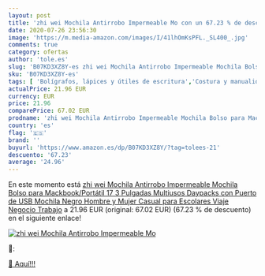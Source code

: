 ```yaml
---
layout: post
title: 'zhi wei Mochila Antirrobo Impermeable Mo con un 67.23 % de descuento'
date: 2020-07-26 23:56:30
image: 'https://m.media-amazon.com/images/I/41lhOmKsPFL._SL400_.jpg'
comments: true
category: ofertas
author: 'tole.es'
slug: 'B07KD3XZ8Y-es zhi wei Mochila Antirrobo Impermeable Mochila Bolso para...'
sku: 'B07KD3XZ8Y-es'
tags: [ 'Bolígrafos, lápices y útiles de escritura','Costura y manualidades','Dibujo','Hogar y cocina','Lápices','Marcadores','Materiales de dibujo','Oficina y papelería','Portaminas','Rotuladores y subrayadores','Subrayadores','mochila', ]
actualPrice: 21.96 EUR
currency: EUR
price: 21.96
comparePrice: 67.02 EUR
prodname: 'zhi wei Mochila Antirrobo Impermeable Mochila Bolso para Mackbook/Portátil 17 3 Pulgadas Multiusos Daypacks con Puerto de USB Mochila Negro Hombre y Mujer Casual para Escolares Viaje Negocio Trabajo'
country: 'es'
flag: '🇪🇸'
brand: ''
buyurl: 'https://www.amazon.es/dp/B07KD3XZ8Y/?tag=tolees-21'
descuento: '67.23'
average: '24.96'
---
```


En este momento está [zhi wei Mochila Antirrobo Impermeable Mochila Bolso para Mackbook/Portátil 17 3 Pulgadas Multiusos Daypacks con Puerto de USB Mochila Negro Hombre y Mujer Casual para Escolares Viaje Negocio Trabajo](https://www.amazon.es/dp/B07KD3XZ8Y/?tag=tolees-21) a 21.96 EUR (original: 67.02 EUR) (67.23 %  de descuento) en el siguiente enlace!

[![zhi wei Mochila Antirrobo Impermeable Mo](https://m.media-amazon.com/images/I/41lhOmKsPFL._SL400_.jpg)](https://www.amazon.es/dp/B07KD3XZ8Y/?tag=tolees-21)

🔎:


[🛒 Aquí!!!](https://www.amazon.es/dp/B07KD3XZ8Y/?tag=tolees-21)
